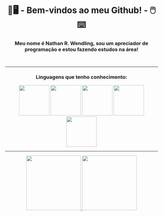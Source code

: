 <h1 align="center">💽🖥️ - Bem-vindos ao meu Github! - 🖱️⌨️</h1>

<div>
  <p>
    <h3 align="center">Meu nome é Nathan R. Wendling, sou um apreciador de programação e estou fazendo estudos na área!</h3>
  </p>
  
  <br><hr>
  
  <div align="center">
    <h3>Linguagens que tenho conhecimento:</h3>
    <img width="100px" height="100px" src="https://cdn.jsdelivr.net/gh/devicons/devicon/icons/php/php-original.svg"/>
    <img width="100px" height="100px" src="https://cdn.jsdelivr.net/gh/devicons/devicon/icons/java/java-original.svg"/>
    <img width="100px" height="100px" src="https://cdn.jsdelivr.net/gh/devicons/devicon/icons/javascript/javascript-original.svg"/>
    <img width="100px" height="100px" src="https://cdn.jsdelivr.net/gh/devicons/devicon/icons/css3/css3-original.svg"/>
    <img width="100px" height="100px" src="https://cdn.jsdelivr.net/gh/devicons/devicon/icons/html5/html5-original.svg"/>
  </div> 
  
  <hr>
  
  <div align="center">
    <a href="https://github.com/WendlingNathan">
    <img height="180em" src="https://github-readme-stats.vercel.app/api/top-langs/?username=WendlingNathan&layout=compact&langs_count=7&theme=dracula"/>
    <img height="180em" src="https://github-readme-stats.vercel.app/api?username=WendlingNathan&show_icons=true&theme=dracula&include_all_commits=true&count_private=true"/>
  </div>

</div>
